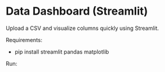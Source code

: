 # Data Dashboard (Streamlit)


Upload a CSV and visualize columns quickly using Streamlit.


Requirements:
- pip install streamlit pandas matplotlib


Run:
